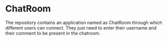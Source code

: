 # ChatRoom

The repository contains an application named as ChatRoom through which different users can connect. They just need to enter their username and their comment to be present in the chatroom.
